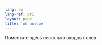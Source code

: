 ```yaml
---
lang: ru
lang-ref: pri
layout: page
title: 'об авторе'
---
```


Поместите здесь несколько вводных слов.
